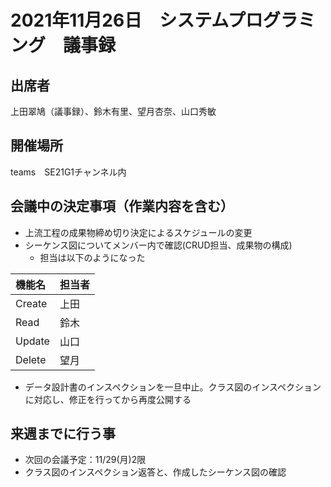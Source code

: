 # 2021年11月26日　システムプログラミング　議事録

## 出席者
上田翠鳩（議事録）、鈴木有里、望月杏奈、山口秀敏

## 開催場所
teams　SE21G1チャンネル内

## 会議中の決定事項（作業内容を含む）
 - 上流工程の成果物締め切り決定によるスケジュールの変更
 - シーケンス図についてメンバー内で確認(CRUD担当、成果物の構成)
    - 担当は以下のようになった  

|機能名|担当者|
|:--|:--|
|Create|上田|
|Read|鈴木|
|Update|山口|
|Delete|望月|
- データ設計書のインスペクションを一旦中止。クラス図のインスペクションに対応し、修正を行ってから再度公開する



## 来週までに行う事
 - 次回の会議予定：11/29(月)2限 　
 - クラス図のインスペクション返答と、作成したシーケンス図の確認